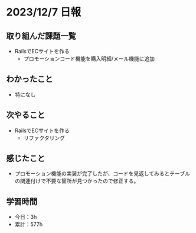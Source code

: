 # 2023/12/7 日報
## 取り組んだ課題一覧
- RailsでECサイトを作る
  - プロモーションコード機能を購入明細/メール機能に追加

## わかったこと
- 特になし

## 次やること
- RailsでECサイトを作る
  - リファクタリング

## 感じたこと
- プロモーション機能の実装が完了したが、コードを見返してみるとテーブルの関連付けで不要な箇所が見つかったので修正する。

## 学習時間
- 今日：3h
- 累計：577h
